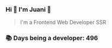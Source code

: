 ### Hi 👋 I&#39;m Juani 🦁

> I&#39;m a Frontend Web Developer SSR

### 📚 Days being a developer: 496
